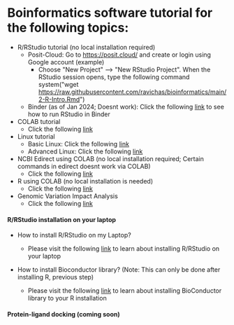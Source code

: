 # Boinformatics software tutorial for the following topics: 

* R/RStudio tutorial (no local installation required)
  * Posit-Cloud: Go to https://posit.cloud/ and create or login using Google account (example)
       * Choose "New Project" --> "New RStudio Project". When the RStudio session opens, type the following command
          system("wget https://raw.githubusercontent.com/ravichas/bioinformatics/main/2-R-Intro.Rmd")
  * Binder (as of Jan 2024; Doesnt work): Click the following [link](https://github.com/ravichas/bioinformatics/blob/main/Bioinformatics.md) to see how to run RStudio in Binder
* COLAB tutorial
  * Click the following [link](https://github.com/ravichas/bioinformatics/blob/main/BasicCOLAB_Tutorial.ipynb)  
* Linux tutorial
  * Basic Linux: Click the following [link](https://github.com/ravichas/bioinformatics/blob/main/BasicLinux.ipynb)  
  * Advanced Linux: Click the following [link](https://github.com/ravichas/bioinformatics/blob/main/Linux.ipynb)  
* NCBI Edirect using COLAB (no local installation required; Certain commands in edirect doesnt work via COLAB)
  * Click the following [link](https://github.com/ravichas/bioinformatics/blob/main/Notebooks/NCBI_EDIRECT.ipynb)
* R using COLAB (no local installation is needed) 
  * Click the following [link](https://github.com/ravichas/bioinformatics/blob/main/R_tutorial_Bioconductor_Colab.ipynb)
* Genomic Variation Impact Analysis 
  * Click the following [link](https://github.com/ravichas/bioinformatics/blob/main/ImpactAnalysis.pdf)

#### R/RStudio installation on your laptop
* How to install R/RStudio on my Laptop? 
  * Please visit the following [link](https://rstudio-education.github.io/hopr/starting.html#using-r) to learn about installing R/RStudio on your laptop

* How to install Bioconductor library? (Note: This can only be done after installing R, previous step)
  * Please visit the following [link](https://www.bioconductor.org/install/) to learn about installing BioConductor library to your R installation

#### Protein-ligand docking (coming soon)
<!---
Click the link, https://github.com/ravichas/bioinformatics/blob/main/PL-docking.md for details
-->

